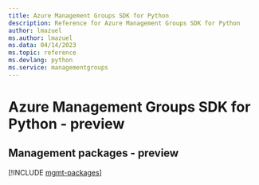 ```yaml
---
title: Azure Management Groups SDK for Python
description: Reference for Azure Management Groups SDK for Python
author: lmazuel
ms.author: lmazuel
ms.data: 04/14/2023
ms.topic: reference
ms.devlang: python
ms.service: managementgroups
---
```

# Azure Management Groups SDK for Python - preview

## Management packages - preview
[!INCLUDE [mgmt-packages](management-groups-mgmt-index.md)]